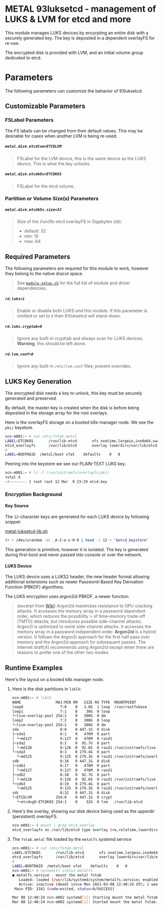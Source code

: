 # METAL 93luksetcd - management of LUKS & LVM for etcd and more

This module manages LUKS devices by encyrpting an entire disk with a securely generated key. The key is deposited in a dependent overlayFS for re-use.

The encrypted disk is provided with LVM, and an initial volume group dedicated to etcd.

# Parameters

The following parameters can customize the behavior of 93luksetcd.

## Customizable Parameters

### FSLabel Parameters

The FS labels can be changed from their default values.
This may be desirable for cases when another LVM is being re-used.

##### `metal.disk.etcdlvm=ETCDLVM`

> FSLabel for the LVM device, this is the same device as the LUKS device. This is what the key unlocks.

##### `metal.disk.etcdk8s=ETCDK8S`

> FSLabel for the etcd volume.

### Partition or Volume Size(s) Parameters

##### `metal.disk.etcdk8s.size=32`

> Size of the /run/lib-etcd overlayFS in Gigabytes (`GB`):
>
> * default: 32
> * min: 10
> * max: 64

## Required Parameters

The following parameters are required for this module to work, however they belong to the native dracut space.

> See [`module-setup.sh`](./93metalluksetcd/module-setup.sh) for the full list of module and driver dependencies.

##### `rd.luks=1`

> Enable or disable both LUKS _and_ this module. If this parameter is omitted or set to `0` then 93luksetcd will stand-down.

##### `rd.luks.cryptab=0`

> Ignore any built-in crypttab and always scan for LUKS devices. **Warning**, this should be left alone.

##### `rd.lvm.conf=0`

> Ignore any built-in `/etc/lvm.conf` files; prevent overrides.

## LUKS Key Generation

The encrypted disk needs a key to unlock, this key must be securely generated and preserved.

By default, the master-key is created when the disk is before being deposited in the storage array
for the root overlays.

Here is the overlayFS storage on a booted k8s-manager node. We see the `pki/` keystore.
```bash
ncn-m001:~ # cat /etc/fstab.metal
LABEL=ETCDK8S     	/run/lib-etcd     	xfs	noatime,largeio,inode64,swalloc,allocsize=131072k 0 2
etcd_overlayfs    	/var/lib/etcd     	overlay	lowerdir=/var/lib/etcd,upperdir=/run/lib-etcd/overlayfs,workdir=/run/lib-etcd/ovlwork 0 2
#
LABEL=BOOTRAID	/metal/boot	vfat	defaults	0	0
```

Peering into the keystore we see our PLAIN-TEXT LUKS key.
```bash
ncn-m001:~ # ls -l /run/initramfs/overlayfs/pki/
total 4
-r-------- 1 root root 12 Mar  9 23:29 etcd.key
```

### Encryption Background

#### Key Source

The `12`-character keys are generated for each LUKS device by following snippet:

[metal-luksetcd-lib.sh](./93metalluksetcd/metal-luksetcd-lib.sh#23-27)
```bash
tr < /dev/urandom -dc _A-Z-a-z-0-9 | head -c 12 > "$etcd_keystore"
```

This generation is primitive, however it is isolated. The key is generated during first-boot and never passed into console or over the network.

#### LUKS Device

The LUKS device uses a LUKS2 header, the new header format allowing additional
extensions such as newer Password-Based Key Derivation Function (PBKDF) algorithms.

The LUKS encryption uses argon2id PBKDF, a newer function.

> (excerpt from [Wiki](https://en.wikipedia.org/wiki/Argon2))
> Argon2d maximizes resistance to GPU cracking attacks. It accesses the memory array in a password dependent order, which reduces the possibility > of time–memory trade-off (TMTO) attacks, but introduces possible side-channel attacks.
> Argon2i is optimized to resist side-channel attacks. It accesses the memory array in a password independent order.
**Argon2id** is a hybrid version. It follows the Argon2i approach for the first half pass over memory and the Argon2d approach for subsequent passes. The Internet draft[4] recommends using Argon2id except when there are reasons to prefer one of the other two modes.

## Runtime Examples

Here's the layout on a booted k8s manager node.

1. Here is the disk partitions in `lsblk`:
    ```bash
    ncn-m001:~ # lsblk
    NAME                MAJ:MIN RM   SIZE RO TYPE  MOUNTPOINT
    loop0                 7:0    0   3.8G  1 loop  /run/rootfsbase
    loop1                 7:1    0    30G  0 loop
    └─live-overlay-pool 254:2    0   300G  0 dm
    loop2                 7:2    0   300G  0 loop
    └─live-overlay-pool 254:2    0   300G  0 dm
    sda                   8:0    0 447.1G  0 disk
    ├─sda1                8:1    0   476M  0 part
    │ └─md127             9:127  0   476M  0 raid1
    ├─sda2                8:2    0  92.7G  0 part
    │ └─md126             9:126  0  92.6G  0 raid1 /run/initramfs/live
    └─sda3                8:3    0 279.4G  0 part
      └─md125             9:125  0 279.3G  0 raid1 /run/initramfs/overlayfs
    sdb                   8:16   0 447.1G  0 disk
    ├─sdb1                8:17   0   476M  0 part
    │ └─md127             9:127  0   476M  0 raid1
    ├─sdb2                8:18   0  92.7G  0 part
    │ └─md126             9:126  0  92.6G  0 raid1 /run/initramfs/live
    └─sdb3                8:19   0 279.4G  0 part
      └─md125             9:125  0 279.3G  0 raid1 /run/initramfs/overlayfs
    sdc                   8:32   0 447.1G  0 disk
    └─ETCDLVM           254:0    0 447.1G  0 crypt
      └─etcdvg0-ETCDK8S 254:1    0    32G  0 lvm   /run/lib-etcd
    ```
2. Here's the overlay, showing our disk device being used as the upperdir (persistent) overlayFS.
    ```bash
    ncn-m001:~ # mount | grep etcd_overlay
    etcd_overlayfs on /var/lib/etcd type overlay (rw,relatime,lowerdir=/var/lib/etcd,upperdir=/run/lib-etcd/overlayfs,workdir=/run/lib-etcd/ovlwork)
    ```
3. The `fstab.metal` file loaded by the `metalfs` systemd service
    ```bash
    ncn-m001:~ # cat /etc/fstab.metal
    LABEL=ETCDK8S     	/run/lib-etcd     	xfs	noatime,largeio,inode64,swalloc,allocsize=131072k 0 2
    etcd_overlayfs    	/var/lib/etcd     	overlay	lowerdir=/var/lib/etcd,upperdir=/run/lib-etcd/overlayfs,workdir=/run/lib-etcd/ovlwork 0 2
    #
    LABEL=BOOTRAID	/metal/boot	vfat	defaults	0	0
    ncn-m001:~ # systemctl status metalfs
    ● metalfs.service - mount the metal fstab
       Loaded: loaded (/usr/lib/systemd/system/metalfs.service; enabled; vendor preset: disabled)
       Active: inactive (dead) since Mon 2021-03-08 12:40:24 UTC; 1 weeks 1 days ago
     Main PID: 3161 (code=exited, status=0/SUCCESS)

    Mar 08 12:40:24 ncn-m002 systemd[1]: Starting mount the metal fstab...
    Mar 08 12:40:24 ncn-m002 systemd[1]: Started mount the metal fstab.
    ```

